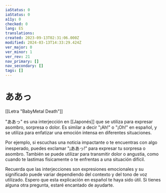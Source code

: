```yaml
---
iaStatus: 0
iaStatus: 0
a11y: 0
checked: 0
lang: ES
translations: 
created: 2023-09-13T02:31:06.000Z
modified: 2024-03-13T14:33:29.424Z
ver_major: 0
ver_minor: 1
ver_rev: 21
nav_primary: []
nav_secondary: []
tags: []
---
```

# ああっ

[[Letra "BabyMetal Death"]]

"ああっ" es una interjección en [[Japonés]] que se utiliza para expresar asombro, sorpresa o dolor. Es similar a decir "¡Ah!" o "¡Oh!" en español, y se utiliza para enfatizar una emoción intensa en diferentes situaciones.

Por ejemplo, si escuchas una noticia impactante o te encuentras con algo inesperado, puedes exclamar "¡ああっ!" para expresar tu sorpresa o asombro. También se puede utilizar para transmitir dolor o angustia, como cuando te lastimas físicamente o te enfrentas a una situación difícil.

Recuerda que las interjecciones son expresiones emocionales y su significado puede variar dependiendo del contexto y del tono de voz utilizado. Espero que esta explicación en español te haya sido útil. Si tienes alguna otra pregunta, estaré encantado de ayudarte.
